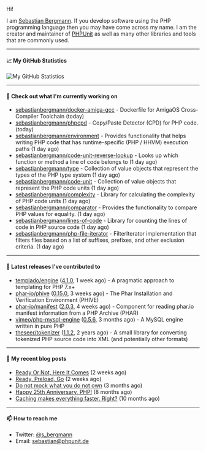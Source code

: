 Hi!

I am [Sebastian Bergmann](https://sebastian-bergmann.de/). If you develop software using the PHP programming language then you may have come across my name. I am the creator and maintainer of [PHPUnit](https://phpunit.de/) as well as many other libraries and tools that are commonly used.

---

#### 📈 My GitHub Statistics

![My GitHub Statistics](https://github-readme-stats.vercel.app/api?username=sebastianbergmann&show_icons=true&count_private=true&hide_title=true)

---

#### 👷 Check out what I'm currently working on

- [sebastianbergmann/docker-amiga-gcc](https://github.com/sebastianbergmann/docker-amiga-gcc) - Dockerfile for AmigaOS Cross-Compiler Toolchain (today)
- [sebastianbergmann/phpcpd](https://github.com/sebastianbergmann/phpcpd) - Copy/Paste Detector (CPD) for PHP code. (today)
- [sebastianbergmann/environment](https://github.com/sebastianbergmann/environment) - Provides functionality that helps writing PHP code that has runtime-specific (PHP / HHVM) execution paths (1 day ago)
- [sebastianbergmann/code-unit-reverse-lookup](https://github.com/sebastianbergmann/code-unit-reverse-lookup) - Looks up which function or method a line of code belongs to (1 day ago)
- [sebastianbergmann/type](https://github.com/sebastianbergmann/type) - Collection of value objects that represent the types of the PHP type system (1 day ago)
- [sebastianbergmann/code-unit](https://github.com/sebastianbergmann/code-unit) - Collection of value objects that represent the PHP code units (1 day ago)
- [sebastianbergmann/complexity](https://github.com/sebastianbergmann/complexity) - Library for calculating the complexity of PHP code units (1 day ago)
- [sebastianbergmann/comparator](https://github.com/sebastianbergmann/comparator) - Provides the functionality to compare PHP values for equality. (1 day ago)
- [sebastianbergmann/lines-of-code](https://github.com/sebastianbergmann/lines-of-code) - Library for counting the lines of code in PHP source code (1 day ago)
- [sebastianbergmann/php-file-iterator](https://github.com/sebastianbergmann/php-file-iterator) - FilterIterator implementation that filters files based on a list of suffixes, prefixes, and other exclusion criteria. (1 day ago)

---

#### 🔭 Latest releases I've contributed to

- [templado/engine](https://github.com/templado/engine) ([4.1.0](https://github.com/templado/engine/releases/tag/4.1.0), 1 week ago) - A pragmatic approach to templating for PHP 7.x&#43;
- [phar-io/phive](https://github.com/phar-io/phive) ([0.15.0](https://github.com/phar-io/phive/releases/tag/0.15.0), 3 weeks ago) - The Phar Installation and Verification Environment (PHIVE)
- [phar-io/manifest](https://github.com/phar-io/manifest) ([2.0.3](https://github.com/phar-io/manifest/releases/tag/2.0.3), 4 weeks ago) - Component for reading phar.io manifest information from a PHP Archive (PHAR)
- [vimeo/php-mysql-engine](https://github.com/vimeo/php-mysql-engine) ([0.5.6](https://github.com/vimeo/php-mysql-engine/releases/tag/0.5.6), 3 months ago) - A MySQL engine written in pure PHP
- [theseer/tokenizer](https://github.com/theseer/tokenizer) ([1.1.2](https://github.com/theseer/tokenizer/releases/tag/1.1.2), 2 years ago) - A small library for converting tokenized PHP source code into XML (and potentially other formats)

---

#### 📜 My recent blog posts

- [Ready Or Not, Here It Comes](https://thephp.cc/articles/ready-or-not-here-it-comes) (2 weeks ago)
- [Ready, Preload, Go](https://thephp.cc/articles/ready-preload-go) (2 weeks ago)
- [Do not mock what you do not own](https://thephp.cc/articles/do-not-mock-what-you-do-not-own) (3 months ago)
- [Happy 25th Anniversary, PHP!](https://thephp.cc/articles/happy-25th-anniversary-php) (8 months ago)
- [Caching makes everything faster. Right?](https://thephp.cc/articles/caching-makes-everything-faster-right) (10 months ago)

---

#### 📫 How to reach me

- Twitter: [@s_bergmann](https://twitter.com/s_bergmann)
- Email: [sebastian@phpunit.de](mailto://sebastian@phpunit.de)

